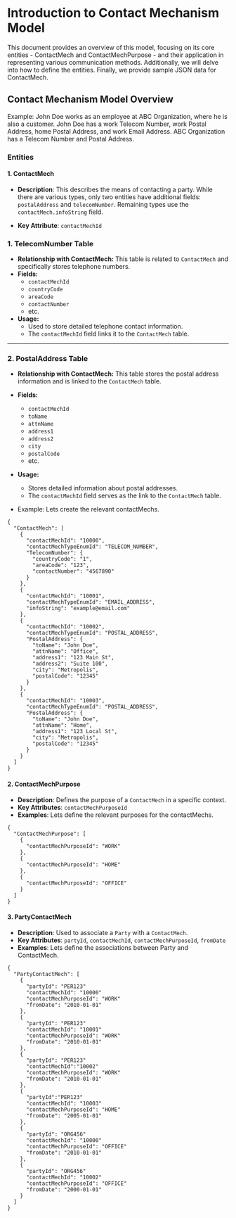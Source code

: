 # Introduction to Contact Mechanism Model

This document provides an overview of this model, focusing on its core entities - ContactMech and ContactMechPurpose - and their application in representing various communication methods. Additionally, we will delve into how to define the entities. Finally, we provide sample JSON data for ContactMech.

## Contact Mechanism Model Overview

Example: John Doe works as an employee at ABC Organization, where he is also a customer. John Doe has a work Telecom Number, work Postal Address, home Postal Address, and work Email Address. ABC Organization has a Telecom Number and Postal Address.

### Entities

#### 1. ContactMech
* **Description**: This describes the means of contacting a party. While there are various types, only two entities have additional fields: `postalAddress` and `telecomNumber`. Remaining types use the `contactMech.infoString` field.

* **Key Attribute**: `contactMechId`

### 1. TelecomNumber Table
- **Relationship with ContactMech:** This table is related to `ContactMech` and specifically stores telephone numbers.
- **Fields:** 
  - `contactMechId`
  - `countryCode`
  - `areaCode`
  - `contactNumber`
  - etc.
- **Usage:** 
  - Used to store detailed telephone contact information.
  - The `contactMechId` field links it to the `ContactMech` table.

---

### 2. PostalAddress Table
- **Relationship with ContactMech:** This table stores the postal address information and is linked to the `ContactMech` table.
- **Fields:**
  - `contactMechId`
  - `toName`
  - `attnName`
  - `address1`
  - `address2`
  - `city`
  - `postalCode`
  - etc.
- **Usage:**
  - Stores detailed information about postal addresses.
  - The `contactMechId` field serves as the link to the `ContactMech` table.

- Example: Lets create the relevant contactMechs.
```
{
  "ContactMech": [
    {
      "contactMechId": "10000",
      "contactMechTypeEnumId": "TELECOM_NUMBER",
      "TelecomNumber": {
        "countryCode": "1",
        "areaCode": "123",
        "contactNumber": "4567890"
      }
    },
    {
      "contactMechId": "10001",
      "contactMechTypeEnumId": "EMAIL_ADDRESS",
      "infoString": "example@email.com"
    },
    {
      "contactMechId": "10002",
      "contactMechTypeEnumId": "POSTAL_ADDRESS",
      "PostalAddress": {
        "toName": "John Doe",
        "attnName": "Office",
        "address1": "123 Main St",
        "address2": "Suite 100",
        "city": "Metropolis",
        "postalCode": "12345"
      }
    },
    {
      "contactMechId": "10003",
      "contactMechTypeEnumId": "POSTAL_ADDRESS",
      "PostalAddress": {
        "toName": "John Doe",
        "attnName": "Home",
        "address1": "123 Local St",
        "city": "Metropolis",
        "postalCode": "12345"
      }
    }
  ]
}

```

#### 2. ContactMechPurpose
- **Description**: Defines the purpose of a `ContactMech` in a specific context.
- **Key Attributes**: `contactMechPurposeId`
- **Examples**: Lets define the relevant purposes for the contactMechs.
```
{
  "ContactMechPurpose": [
    {
      "contactMechPurposeId": "WORK"
    },
    {
      "contactMechPurposeId": "HOME"
    },
    {
      "contactMechPurposeId": "OFFICE"
    }
  ]
}
```

#### 3. PartyContactMech
- **Description**: Used to associate a `Party` with a `ContactMech`.
- **Key Attributes**: `partyId`, `contactMechId`, `contactMechPurposeId`, `fromDate`
- **Examples**: Lets define the associations between Party and ContactMech.
```
{
  "PartyContactMech": [
    {
      "partyId": "PER123"
      "contactMechId": "10000"
      "contactMechPurposeId": "WORK"
      "fromDate": "2010-01-01"
    },
    {
      "partyId": "PER123"
      "contactMechId": "10001"
      "contactMechPurposeId": "WORK"
      "fromDate": "2010-01-01"
    },
    {
      "partyId": "PER123"
      "contactMechId":"10002"
      "contactMechPurposeId": "WORK"
      "fromDate": "2010-01-01"
    },
    {
      "partyId":"PER123"
      "contactMechId": "10003"
      "contactMechPurposeId": "HOME"
      "fromDate": "2005-01-01"
    },
    {
      "partyId": "ORG456"
      "contactMechId": "10000"
      "contactMechPurposeId": "OFFICE"
      "fromDate": "2010-01-01"
    },
    {
      "partyId": "ORG456"
      "contactMechId": "10002"
      "contactMechPurposeId": "OFFICE"
      "fromDate": "2000-01-01"
    }
  ]
}
```